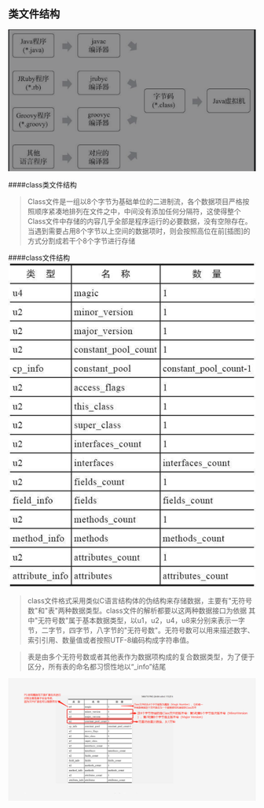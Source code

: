 ## 类文件结构

![avatar](../../picture/jvm/jvm6.1.png)

####class类文件结构
> Class文件是一组以8个字节为基础单位的二进制流，各个数据项目严格按照顺序紧凑地排列在文件之中，中间没有添加任何分隔符，这使得整个Class文件中存储的内容几乎全部是程序运行的必要数据，没有空隙存在。当遇到需要占用8个字节以上空间的数据项时，则会按照高位在前[插图]的方式分割成若干个8个字节进行存储

####class文件结构
![avatar](../../picture/jvm/90923c94812df6c488fe0c7c1e1130d.png)
> class文件格式采用类似C语言结构体的伪结构来存储数据，主要有"无符号数"和"表"两种数据类型。class文件的解析都要以这两种数据接口为依据
>其中"无符号数"属于基本数据类型，以u1，u2，u4，u8来分别来表示一字节，二字节，四字节，八字节的"无符号数"。无符号数可以用来描述数字、索引引用、数量值或者按照UTF-8编码构成字符串值。

>表是由多个无符号数或者其他表作为数据项构成的复合数据类型，为了便于区分，所有表的命名都习惯性地以“_info”结尾
>

![avatar](../../picture/jvm/picture1.png)


